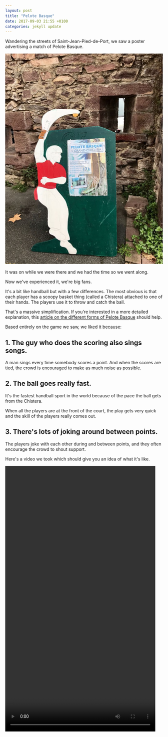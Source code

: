 ```yaml
---
layout: post
title: "Pelote Basque"
date: 2017-09-03 21:55 +0100
categories: jekyll update
---
```

Wandering the streets of Saint-Jean-Pied-de-Port, we saw a poster advertising a match of Pelote Basque.

![Poster advertising a Pelote Basque match](https://github.com/tombye/trexit/raw/gh-pages/assets/images/pelote-basque-poster.jpg)

It was on while we were there and we had the time so we went along.

Now we've experienced it, we're big fans.

It's a bit like handball but with a few differences. The most obvious is that each player has a scoopy basket thing (called a Chistera) attached to one of their hands. The players use it to throw and catch the ball.

That's a massive simplification. If you're interested in a more detailed explanation, this [article on the different forms of Pelote Basque](https://www.touradour.com/towns/pelote.htm) should help.

Based entirely on the game we saw, we liked it because:

## 1. The guy who does the scoring also sings songs.

A man sings every time somebody scores a point. And when the scores are tied, the crowd is encouraged to make as much noise as possible.

## 2. The ball goes really fast.

It's the fastest handball sport in the world because of the pace the ball gets from the Chistera.

When all the players are at the front of the court, the play gets very quick and the skill of the players really comes out.

## 3. There's lots of joking around between points.

The players joke with each other during and between points, and they often encourage the crowd to shout support.

Here's a video we took which should give you an idea of what it's like.

<video src="https://github.com/tombye/trexit/raw/gh-pages/assets/images/pelote-basque-match.mp4" controls height="848" width="480" preload="metadata"><a href="https://github.com/tombye/trexit/raw/gh-pages/assets/images/pelote-basque-match.mp4">Download the video of a Pelote Basque point being played</a>.</video>
